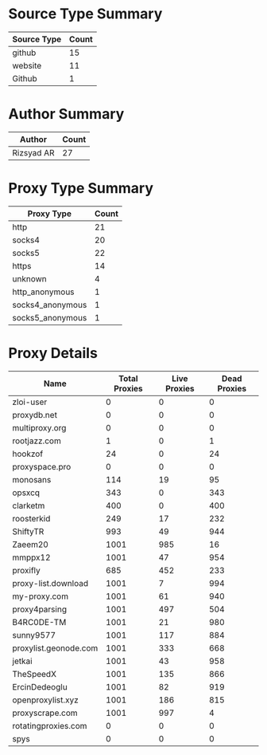 # Source Type Summary

| Source Type | Count |
|-------------|-------|
| github | 15 |
| website | 11 |
| Github | 1 |


# Author Summary

| Author | Count |
|--------|-------|
| Rizsyad AR | 27 |


# Proxy Type Summary

| Proxy Type | Count |
|------------|-------|
| http | 21 |
| socks4 | 20 |
| socks5 | 22 |
| https | 14 |
| unknown | 4 |
| http_anonymous | 1 |
| socks4_anonymous | 1 |
| socks5_anonymous | 1 |


# Proxy Details

| Name | Total Proxies | Live Proxies | Dead Proxies |
|------|---------------|--------------|---------------|
| zloi-user | 0 | 0 | 0 |
| proxydb.net | 0 | 0 | 0 |
| multiproxy.org | 0 | 0 | 0 |
| rootjazz.com | 1 | 0 | 1 |
| hookzof | 24 | 0 | 24 |
| proxyspace.pro | 0 | 0 | 0 |
| monosans | 114 | 19 | 95 |
| opsxcq | 343 | 0 | 343 |
| clarketm | 400 | 0 | 400 |
| roosterkid | 249 | 17 | 232 |
| ShiftyTR | 993 | 49 | 944 |
| Zaeem20 | 1001 | 985 | 16 |
| mmppx12 | 1001 | 47 | 954 |
| proxifly | 685 | 452 | 233 |
| proxy-list.download | 1001 | 7 | 994 |
| my-proxy.com | 1001 | 61 | 940 |
| proxy4parsing | 1001 | 497 | 504 |
| B4RC0DE-TM | 1001 | 21 | 980 |
| sunny9577 | 1001 | 117 | 884 |
| proxylist.geonode.com | 1001 | 333 | 668 |
| jetkai | 1001 | 43 | 958 |
| TheSpeedX | 1001 | 135 | 866 |
| ErcinDedeoglu | 1001 | 82 | 919 |
| openproxylist.xyz | 1001 | 186 | 815 |
| proxyscrape.com | 1001 | 997 | 4 |
| rotatingproxies.com | 0 | 0 | 0 |
| spys | 0 | 0 | 0 |
